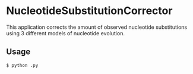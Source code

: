 # NucleotideSubstitutionCorrector

This application corrects the amount of observed nucleotide substitutions using 3 different models of nucleotide evolution.

## Usage

```bash
$ python .py
```

